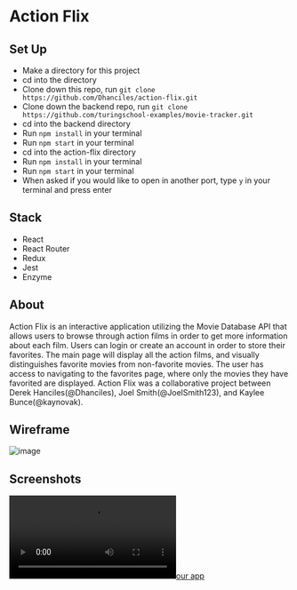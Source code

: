 # Action Flix

## Set Up
 - Make a directory for this project
 - cd into the directory
 - Clone down this repo, run `git clone https://github.com/Dhanciles/action-flix.git`
 - Clone down the backend repo, run `git clone https://github.com/turingschool-examples/movie-tracker.git`
 - cd into the backend directory
 - Run `npm install` in your terminal
 - Run `npm start` in your terminal
 - cd into the action-flix directory
 - Run `npm install` in your terminal
 - Run `npm start` in your terminal
 - When asked if you would like to open in another port, type `y` in your terminal and press enter
 
 ## Stack
  - React
  - React Router
  - Redux
  - Jest
  - Enzyme
 
 ## About
 Action Flix is an interactive application utilizing the Movie Database API that allows users to browse through action films in order to get more information about each film. Users can login or create an account in order to store their favorites. The main page will display all the action films, and visually distinguishes favorite movies from non-favorite movies. The user has access to navigating to the favorites page, where only the movies they have favorited are displayed. Action Flix was a collaborative project between Derek Hanciles(@Dhanciles), Joel Smith(@JoelSmith123), and Kaylee Bunce(@kaynovak). 

## Wireframe
![image](https://user-images.githubusercontent.com/39439089/50122566-59c50480-021a-11e9-9597-cb75e7f47cee.png)

## Screenshots
[![our app](file:///Users/PORTILLO/Downloads/screencast-localhost-3001-2019.01.03-09-13-34.webm)](file:///Users/PORTILLO/Downloads/screencast-localhost-3001-2019.01.03-09-13-34.webm)

